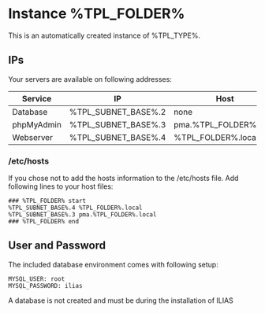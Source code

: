 # Instance %TPL_FOLDER%

This is an automatically created instance of %TPL_TYPE%.

## IPs

Your servers are available on following addresses:

Service | IP | Host
--- | --- | ---
Database | %TPL_SUBNET_BASE%.2 | none
phpMyAdmin | %TPL_SUBNET_BASE%.3 | pma.%TPL_FOLDER%.local
Webserver | %TPL_SUBNET_BASE%.4 | %TPL_FOLDER%.local

### /etc/hosts

If you chose not to add the hosts information to the /etc/hosts file. Add following lines to your host files:

```
### %TPL_FOLDER% start
%TPL_SUBNET_BASE%.4 %TPL_FOLDER%.local
%TPL_SUBNET_BASE%.3 pma.%TPL_FOLDER%.local
### %TPL_FOLDER% end
```

## User and Password

The included database environment comes with following setup:

```
MYSQL_USER: root
MYSQL_PASSWORD: ilias
```

A database is not created and must be during the installation of ILIAS
